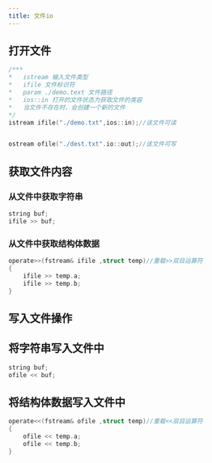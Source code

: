 ```yaml
---
title: 文件io
---
```


## 打开文件

```c++
/***
*	istream 输入文件类型
* 	ifile 文件标识符
*   param ./demo.text 文件路径
*	ios::in 打开的文件状态为获取文件的类容
*	当文件不存在时，会创建一个新的文件
*/
istream ifile("./demo.txt",ios::in);//该文件可读


ostream ofile("./dest.txt".io::out);//该文件可写
```

## 获取文件内容

### 从文件中获取字符串

```c++
string buf;
ifile >> buf;
```

### 从文件中获取结构体数据

```c++
operate>>(fstream& ifile ,struct temp)//重载>>双目运算符
{
    ifile >> temp.a;
    ifile >> temp.b;
}
```

## 写入文件操作

## 将字符串写入文件中

```c++
string buf;
ofile << buf;
```

## 将结构体数据写入文件中

```c++
operate<<(fstream& ofile ,struct temp)//重载<<双目运算符
{
    ofile << temp.a;
    ofile << temp.b;
}
```

